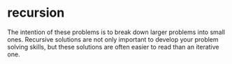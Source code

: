 # recursion
The intention of these problems is to break down larger problems into small ones.
Recursive solutions are not only important to develop your problem solving skills, but
these solutions are often easier to read than an iterative one.
